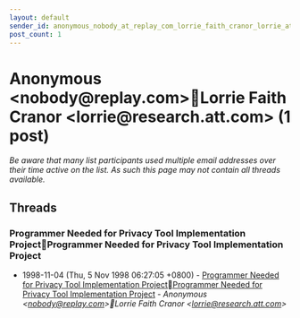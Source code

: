 ```yaml
---
layout: default
sender_id: anonymous_nobody_at_replay_com_lorrie_faith_cranor_lorrie_at_research_att_com_
post_count: 1
---
```


# Anonymous <nobody<span>@</span>replay.com>Lorrie Faith Cranor <lorrie<span>@</span>research.att.com> (1 post)

_Be aware that many list participants used multiple email addresses over their time active on the list. As such this page may not contain all threads available._

## Threads

### Programmer Needed for Privacy Tool Implementation ProjectProgrammer Needed for Privacy Tool Implementation Project
+ 1998-11-04 (Thu, 5 Nov 1998 06:27:05 +0800) - [Programmer Needed for Privacy Tool Implementation ProjectProgrammer Needed for Privacy Tool Implementation Project](/archive/1998/11/43566158450685ecd6d117f493c05b4a51b9cf8c545006a68750f28aa7b88557) - _Anonymous \<nobody@replay.com\>Lorrie Faith Cranor \<lorrie@research.att.com\>_

